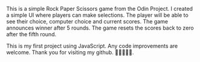 This is a simple Rock Paper Scissors game from the Odin Project.
I created a simple UI where players can make selections. 
The player will be able to see their choice, computer choice and current scores.
The game announces winner after 5 rounds.
The game resets the scores back to zero after the fifth round.

This is my first project using JavaScript. Any code improvements are welcome. 
Thank you for visiting my github. 🧑🏿‍💻👍🏾.
